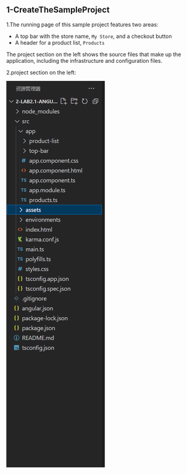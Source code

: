 ## 1-CreateTheSampleProject

1.The running page of this sample project features two areas:

- A top bar with the store name, `My Store`, and a checkout button
- A header for a product list, `Products`

The project section on the left shows the source files that make up the application, including the infrastructure and configuration files.

2.project section on the left:

![image-20230513123749571](Pics/image-20230513123749571.png)
